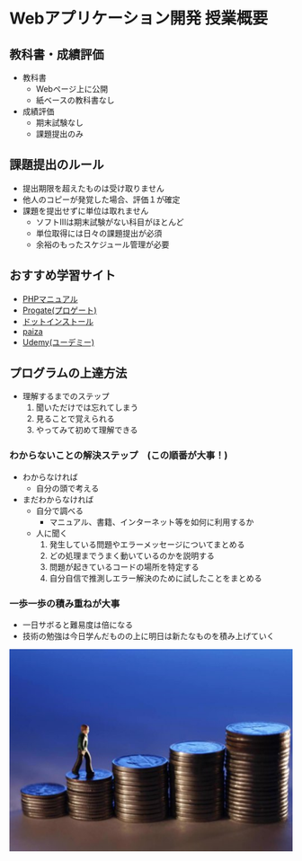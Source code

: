 # Webアプリケーション開発 授業概要

## 教科書・成績評価

- 教科書
  - Webページ上に公開
  - 紙ベースの教科書なし
- 成績評価
  - 期末試験なし
  - 課題提出のみ

## 課題提出のルール

- 提出期限を超えたものは受け取りません
- 他人のコピーが発覚した場合、評価１が確定
- 課題を提出せずに単位は取れません
  - ソフトⅢは期末試験がない科目がほとんど
  - 単位取得には日々の課題提出が必須
  - 余裕のもったスケジュール管理が必要

## おすすめ学習サイト

- [PHPマニュアル](https://www.php.net/manual/ja/index.php)
- [Progate(プロゲート)](https://prog-8.com/dashboard)
- [ドットインストール](https://dotinstall.com/)
- [paiza](https://paiza.jp/)
- [Udemy(ユーデミー)](https://www.udemy.com/ja/)

## プログラムの上達方法

- 理解するまでのステップ
  1. 聞いただけでは忘れてしまう
  2. 見ることで覚えられる
  3. やってみて初めて理解できる

### わからないことの解決ステップ　(この順番が大事！)

- わからなければ
  - 自分の頭で考える
- まだわからなければ
  - 自分で調べる  
    - マニュアル、書籍、インターネット等を如何に利用するか
  - 人に聞く
    1. 発生している問題やエラーメッセージについてまとめる
    2. どの処理までうまく動いているのかを説明する
    3. 問題が起きているコードの場所を特定する
    4. 自分自信で推測しエラー解決のために試したことをまとめる

### 一歩一歩の積み重ねが大事

- 一日サボると難易度は倍になる
- 技術の勉強は今日学んだものの上に明日は新たなものを積み上げていく<br>
 <img src="https://github.com/2024Web1/web_app_dev/blob/main/orientation/images/24.%E4%B8%80%E6%AD%A9%E4%B8%80%E6%AD%A9%E3%81%AE%E7%A9%8D%E3%81%BF%E9%87%8D%E3%81%AD.jpeg?raw=true">

